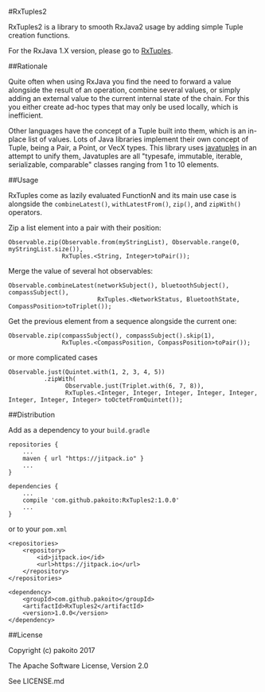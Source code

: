#RxTuples2

RxTuples2 is a library to smooth RxJava2 usage by adding simple Tuple creation functions.

For the RxJava 1.X version, please go to [RxTuples](https://github.com/pakoito/RxTuples).

##Rationale

Quite often when using RxJava you find the need to forward a value alongside the result of an operation, combine several values, or simply adding an external value to the current internal state of the chain. For this you either create ad-hoc types that may only be used locally, which is inefficient.

Other languages have the concept of a Tuple built into them, which is an in-place list of values. Lots of Java libraries implement their own concept of Tuple, being a Pair, a Point, or VecX types. This library uses [javatuples](http://www.javatuples.org/) in an attempt to unify them[.](https://imgs.xkcd.com/comics/standards.png) Javatuples are all "typesafe, immutable, iterable, serializable, comparable" classes  ranging from 1 to 10 elements.

##Usage

RxTuples come as lazily evaluated FunctionN and its main use case is alongside the `combineLatest()`, `withLatestFrom()`, `zip()`, and `zipWith()` operators.

Zip a list element into a pair with their position:

    Observable.zip(Observable.from(myStringList), Observable.range(0, myStringList.size()), 
                   RxTuples.<String, Integer>toPair());

Merge the value of several hot observables:

    Observable.combineLatest(networkSubject(), bluetoothSubject(), compassSubject(), 
                             RxTuples.<NetworkStatus, BluetoothState, CompassPosition>toTriplet());

Get the previous element from a sequence alongside the current one:

    Observable.zip(compassSubject(), compassSubject().skip(1), 
                   RxTuples.<CompassPosition, CompassPosition>toPair());

or more complicated cases

    Observable.just(Quintet.with(1, 2, 3, 4, 5))
              .zipWith(
                    Observable.just(Triplet.with(6, 7, 8)),
                    RxTuples.<Integer, Integer, Integer, Integer, Integer, Integer, Integer, Integer> toOctetFromQuintet());

##Distribution

Add as a dependency to your `build.gradle`

    repositories {
        ...
        maven { url "https://jitpack.io" }
        ...
    }
    
    dependencies {
        ...
        compile 'com.github.pakoito:RxTuples2:1.0.0'
        ...
    }

or to your `pom.xml`

    <repositories>
        <repository>
            <id>jitpack.io</id>
            <url>https://jitpack.io</url>
        </repository>
    </repositories>
    
    <dependency>
        <groupId>com.github.pakoito</groupId>
        <artifactId>RxTuples2</artifactId>
        <version>1.0.0</version>
    </dependency>

##License

Copyright (c) pakoito 2017

The Apache Software License, Version 2.0

See LICENSE.md